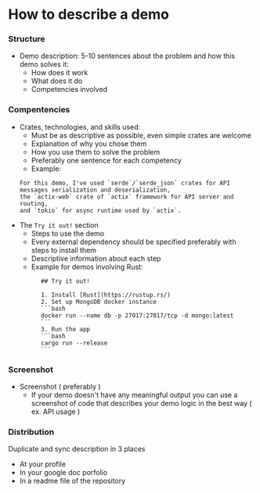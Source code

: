 # How to describe a demo

### Structure

- Demo description: 5-10 sentences about the problem and how this demo solves it:
  - How does it work 
  - What does it do 
  - Competencies involved

### Compentencies

- Crates, technologies, and skills used:
  - Must be as descriptive as possible, even simple crates are welcome
  - Explanation of why you chose them
  - How you use them to solve the problem
  - Preferably one sentence for each competency
  - Example:
  ```
  For this demo, I've used `serde`/`serde_json` crates for API messages serialization and deserialization,
  the `actix-web` crate of `actix` framework for API server and routing,
  and `tokio` for async runtime used by `actix`. 
  ```
- The `Try it out!` section
  - Steps to use the demo
  - Every external dependency should be specified preferably with steps to install them
  - Descriptive information about each step
  - Example for demos involving Rust:
  ```
        ## Try it out!
        
        1. Install [Rust](https://rustup.rs/)
        2. Set up MongoDB docker instance
        ```bash
        docker run --name db -p 27017:27017/tcp -d mongo:latest
        ```
        3. Run the app
        ```bash
        cargo run --release
        ```
  ```
  
 ### Screenshot 
 
- Screenshot ( preferably )
  - If your demo doesn't have any meaningful output you can use a screenshot of code that describes your demo logic in the best way ( ex. API usage )

### Distribution

Duplicate and sync description in 3 places

- At your profile
- In your google doc porfolio
- In a readme file of the repository
